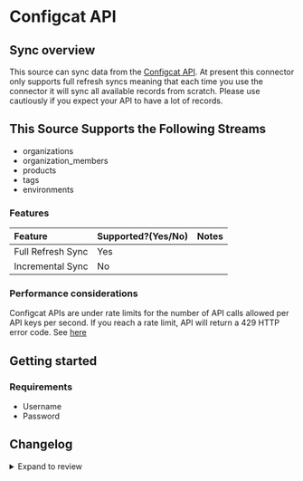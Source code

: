 # Configcat API

## Sync overview

This source can sync data from the [Configcat API](https://api.configcat.com/docs). At present this connector only supports full refresh syncs meaning that each time you use the connector it will sync all available records from scratch. Please use cautiously if you expect your API to have a lot of records.

## This Source Supports the Following Streams

- organizations
- organization_members
- products
- tags
- environments

### Features

| Feature           | Supported?\(Yes/No\) | Notes |
| :---------------- | :------------------- | :---- |
| Full Refresh Sync | Yes                  |       |
| Incremental Sync  | No                   |       |

### Performance considerations

Configcat APIs are under rate limits for the number of API calls allowed per API keys per second. If you reach a rate limit, API will return a 429 HTTP error code. See [here](https://api.configcat.com/docs/#section/Throttling-and-rate-limits)

## Getting started

### Requirements

- Username
- Password

## Changelog

<details>
  <summary>Expand to review</summary>

| Version | Date       | Pull Request                                              | Subject                                     |
| :------ | :--------- | :-------------------------------------------------------- | :------------------------------------------ |
| 0.2.24 | 2025-05-24 | [60397](https://github.com/airbytehq/airbyte/pull/60397) | Update dependencies |
| 0.2.23 | 2025-05-10 | [60016](https://github.com/airbytehq/airbyte/pull/60016) | Update dependencies |
| 0.2.22 | 2025-05-03 | [59435](https://github.com/airbytehq/airbyte/pull/59435) | Update dependencies |
| 0.2.21 | 2025-04-26 | [58850](https://github.com/airbytehq/airbyte/pull/58850) | Update dependencies |
| 0.2.20 | 2025-04-19 | [58326](https://github.com/airbytehq/airbyte/pull/58326) | Update dependencies |
| 0.2.19 | 2025-04-12 | [57762](https://github.com/airbytehq/airbyte/pull/57762) | Update dependencies |
| 0.2.18 | 2025-04-05 | [57211](https://github.com/airbytehq/airbyte/pull/57211) | Update dependencies |
| 0.2.17 | 2025-03-29 | [56543](https://github.com/airbytehq/airbyte/pull/56543) | Update dependencies |
| 0.2.16 | 2025-03-22 | [55988](https://github.com/airbytehq/airbyte/pull/55988) | Update dependencies |
| 0.2.15 | 2025-03-08 | [55288](https://github.com/airbytehq/airbyte/pull/55288) | Update dependencies |
| 0.2.14 | 2025-03-01 | [54924](https://github.com/airbytehq/airbyte/pull/54924) | Update dependencies |
| 0.2.13 | 2025-02-22 | [54378](https://github.com/airbytehq/airbyte/pull/54378) | Update dependencies |
| 0.2.12 | 2025-02-15 | [53760](https://github.com/airbytehq/airbyte/pull/53760) | Update dependencies |
| 0.2.11 | 2025-02-08 | [53341](https://github.com/airbytehq/airbyte/pull/53341) | Update dependencies |
| 0.2.10 | 2025-02-01 | [52814](https://github.com/airbytehq/airbyte/pull/52814) | Update dependencies |
| 0.2.9 | 2025-01-25 | [52297](https://github.com/airbytehq/airbyte/pull/52297) | Update dependencies |
| 0.2.8 | 2025-01-18 | [51701](https://github.com/airbytehq/airbyte/pull/51701) | Update dependencies |
| 0.2.7 | 2025-01-11 | [51102](https://github.com/airbytehq/airbyte/pull/51102) | Update dependencies |
| 0.2.6 | 2024-12-28 | [50591](https://github.com/airbytehq/airbyte/pull/50591) | Update dependencies |
| 0.2.5 | 2024-12-21 | [49996](https://github.com/airbytehq/airbyte/pull/49996) | Update dependencies |
| 0.2.4 | 2024-12-14 | [49491](https://github.com/airbytehq/airbyte/pull/49491) | Update dependencies |
| 0.2.3 | 2024-12-12 | [48256](https://github.com/airbytehq/airbyte/pull/48256) | Update dependencies |
| 0.2.2 | 2024-10-28 | [47465](https://github.com/airbytehq/airbyte/pull/47465) | Update dependencies |
| 0.2.1 | 2024-10-21 | [47194](https://github.com/airbytehq/airbyte/pull/47194) | Update dependencies |
| 0.2.0 | 2024-08-23 | [44594](https://github.com/airbytehq/airbyte/pull/44594) | Refactor connector to manifest-only format |
| 0.1.13 | 2024-08-17 | [44357](https://github.com/airbytehq/airbyte/pull/44357) | Update dependencies |
| 0.1.12 | 2024-08-12 | [43870](https://github.com/airbytehq/airbyte/pull/43870) | Update dependencies |
| 0.1.11 | 2024-08-10 | [43596](https://github.com/airbytehq/airbyte/pull/43596) | Update dependencies |
| 0.1.10 | 2024-08-03 | [43272](https://github.com/airbytehq/airbyte/pull/43272) | Update dependencies |
| 0.1.9 | 2024-07-27 | [42702](https://github.com/airbytehq/airbyte/pull/42702) | Update dependencies |
| 0.1.8 | 2024-07-20 | [42329](https://github.com/airbytehq/airbyte/pull/42329) | Update dependencies |
| 0.1.7 | 2024-07-13 | [41705](https://github.com/airbytehq/airbyte/pull/41705) | Update dependencies |
| 0.1.6 | 2024-07-10 | [41450](https://github.com/airbytehq/airbyte/pull/41450) | Update dependencies |
| 0.1.5 | 2024-07-06 | [40929](https://github.com/airbytehq/airbyte/pull/40929) | Update dependencies |
| 0.1.4 | 2024-06-25 | [40442](https://github.com/airbytehq/airbyte/pull/40442) | Update dependencies |
| 0.1.3 | 2024-06-22 | [40076](https://github.com/airbytehq/airbyte/pull/40076) | Update dependencies |
| 0.1.2 | 2024-06-06 | [39230](https://github.com/airbytehq/airbyte/pull/39230) | [autopull] Upgrade base image to v1.2.2 |
| 0.1.1 | 2024-05-21 | [38547](https://github.com/airbytehq/airbyte/pull/38547) | [autopull] base image + poetry + up_to_date |
| 0.1.0   | 2022-10-30 | [#18649](https://github.com/airbytehq/airbyte/pull/18649) | 🎉 New Source: Configcat API [low-code CDK] |

</details>
